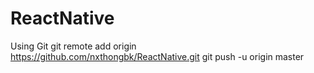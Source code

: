 # ReactNative

Using Git 
git remote add origin https://github.com/nxthongbk/ReactNative.git
git push -u origin master
